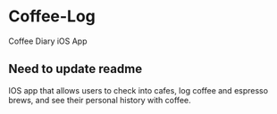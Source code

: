 # Coffee-Log
Coffee Diary iOS App

## Need to update readme 

IOS app that allows users to check into cafes, log coffee and espresso brews, and see their personal history with coffee.

